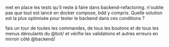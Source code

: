 met en place les tests qu'il reste à faire dans backend-refactoring. n'oublie pas que tout est lancé en docker compose, bdd y compris. Quelle solution est la plus optimisée pour tester le backend dans ces conditions ?


fais un tour de toutes les commandes, de tous les boutons et de tous les menus déroulants du @bot/ et vérifie les
  validations et autres erreurs en mirroir côté @backend/  